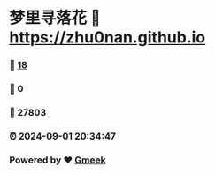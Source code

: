 # 梦里寻落花 :link: https://zhu0nan.github.io 
### :page_facing_up: [18](https://zhu0nan.github.io/tag.html) 
### :speech_balloon: 0 
### :hibiscus: 27803 
### :alarm_clock: 2024-09-01 20:34:47 
### Powered by :heart: [Gmeek](https://github.com/Meekdai/Gmeek)
